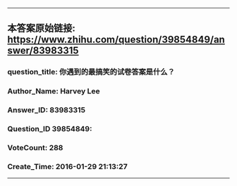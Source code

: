 ----------------------------------------
## 本答案原始链接: https://www.zhihu.com/question/39854849/answer/83983315
### question_title: 你遇到的最搞笑的试卷答案是什么？
### Author_Name: Harvey Lee
### Answer_ID: 83983315
### Question_ID 39854849: 
### VoteCount: 288
### Create_Time: 2016-01-29 21:13:27
----------------------------------------
